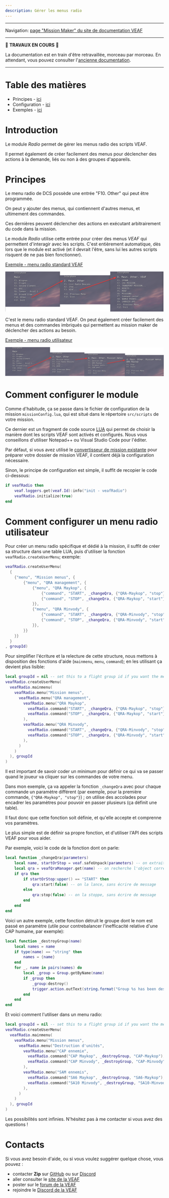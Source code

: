```yaml
---
description: Gérer les menus radio
---
```


-----------------------------

Navigation: [page "Mission Maker" du site de documentation VEAF](./index.md)

-----------------------------

🚧 **TRAVAUX EN COURS** 🚧

La documentation est en train d'être retravaillée, morceau par morceau. 
En attendant, vous pouvez consulter l'[ancienne documentation](https://github.com/VEAF/VEAF-Mission-Creation-Tools/blob/master/old_documentation/_index.md).

-----------------------------

# Table des matières

- Principes - [ici](#principes)
- Configuration - [ici](#comment-configurer-le-module)
- Exemples - [ici](#exemples-complets)

# Introduction

Le module *Radio* permet de gérer les menus radio des scripts VEAF.

Il permet également de créer facilement des menus pour déclencher des actions à la demande, liés ou non à des groupes d'appareils.

# Principes

Le menu radio de DCS possède une entrée "F10. Other" qui peut être programmée.

On peut y ajouter des menus, qui contiennent d'autres menus, et ultimement des commandes.

Ces dernières peuvent déclencher des actions en exécutant arbitrairement du code dans la mission.

Le module *Radio* utilise cette entrée pour créer des menus *VEAF* qui permettent d'interagir avec les scripts. C'est entièrement automatique, dès lors que le module est activé (et il devrait l'être, sans lui les autres scripts risquent de ne pas bien fonctionner).

<u>Exemple - menu radio standard VEAF</u>

![veaf_radio_menu]

C'est le menu radio standard VEAF. On peut également créer facilement des menus et des commandes imbriqués qui permettent au mission maker de déclencher des actions au besoin.

<u>Exemple - menu radio utilisateur</u>

![user_radio_menu]

# Comment configurer le module

Comme d'habitude, ça se passe dans le fichier de configuration de la mission `missionConfig.lua`, qui est situé dans le répertoire `src/scripts` de votre mission.

Ce dernier est un fragment de code source [LUA](https://fr.wikipedia.org/wiki/Lua) qui permet de choisir la manière dont les scripts VEAF sont activés et configurés. Nous vous conseillons d'utiliser Notepad++ ou Visual Studio Code pour l'éditer.

Par défaut, si vous avez utilisé le [convertisseur de mission existante][VEAF-mission-converter-repository] pour préparer votre dossier de mission VEAF, il contient déjà la configuration nécessaire.

Sinon, le principe de configuration est simple, il suffit de recopier le code ci-dessous:

```lua
if veafRadio then
    veaf.loggers.get(veaf.Id):info("init - veafRadio")
    veafRadio.initialize(true)
end
```

# Comment configurer un menu radio utilisateur

Pour créer un menu radio spécifique et dédié à la mission, il suffit de créer sa structure dans une table LUA, puis d'utiliser la fonction `veafRadio.createUserMenu`; exemple: 

```lua
veafRadio.createUserMenu(
  {  
    {"menu", "Mission menus", {
        {"menu", "QRA management", {
            {"menu", "QRA Maykop", {
                {"command", "START", _changeQra, {"QRA-Maykop", "stop"}},
                {"command", "STOP", _changeQra, {"QRA-Maykop", "start"}},
            }},
            {"menu", "QRA Minvody", {
                {"command", "START", _changeQra, {"QRA-Minvody", "stop"}},
                {"command", "STOP", _changeQra, {"QRA-Minvody", "start"}},
            }},
        }}
    }}
  }
, groupId)
```

Pour simplifier l'écriture et la relecture de cette structure, nous mettons à disposition des fonctions d'aide (`mainmenu`, `menu`, `command`); en les utilisant ça devient plus lisible:

```lua
local groupId = nil -- set this to a flight group id if you want the menu to be specific to a flight
veafRadio.createUserMenu(
  veafRadio.mainmenu(
    veafRadio.menu("Mission menus", 
      veafRadio.menu("QRA management", 
        veafRadio.menu("QRA Maykop", 
          veafRadio.command("START", _changeQra, {"QRA-Maykop", "stop"}),
          veafRadio.command("STOP", _changeQra, {"QRA-Maykop", "start"})
        ),
        veafRadio.menu("QRA Minvody", 
          veafRadio.command("START", _changeQra, {"QRA-Minvody", "stop"}),
          veafRadio.command("STOP", _changeQra, {"QRA-Minvody", "start"})
        ),
      )
    )
  ), groupId
)
```

Il est important de savoir coder un minimum pour définir ce qui va se passer quand le joueur va cliquer sur les commandes de votre menu.

Dans mon exemple, ça va appeler la fonction `_changeQra` avec pour chaque commande un paramètre différent (par exemple, pour la première commande, `{"QRA-Maykop", "stop"}`) ; on utilise des accolades pour encadrer les paramètres pour pouvoir en passer plusieurs (ça définit une table).

Il faut donc que cette fonction soit définie, et qu'elle accepte et comprenne vos paramètres.

Le plus simple est de définir sa propre fonction, et d'utiliser l'API des scripts VEAF pour vous aider.

Par exemple, voici le code de la fonction dont on parle:

```lua
local function _changeQra(parameters)
    local name, startOrStop = veaf.safeUnpack(parameters) -- on extrait les deux paramètres de la table "parameters"
    local qra = veafQraManager.get(name) -- on recherche l'object correspondant à la QRA par son nom
    if qra then
        if startOrStop:upper() == "START" then
            qra:start(false) -- on la lance, sans écrire de message
        else
            qra:stop(false) -- on la stoppe, sans écrire de message
        end
    end
end
```

Voici un autre exemple, cette fonction détruit le groupe dont le nom est passé en paramètre (utile pour contrebalancer l'inefficacité relative d'une CAP humaine, par exemple):

```lua
local function _destroyGroup(name)
    local names = name
    if type(name) == "string" then
        names = {name}
    end
    for _, name in pairs(names) do
        local _group = Group.getByName(name)
        if _group then
            _group:destroy()
            trigger.action.outText(string.format("Group %s has been destroyed", name), 10)
        end
    end
end
```

Et voici comment l'utiliser dans un menu radio:

```lua
local groupId = nil -- set this to a flight group id if you want the menu to be specific to a flight
veafRadio.createUserMenu(
  veafRadio.mainmenu(
    veafRadio.menu("Mission menus", 
      veafRadio.menu("Destruction d'unités", 
        veafRadio.menu("CAP ennemie", 
          veafRadio.command("CAP Maykop", _destroyGroup, "CAP-Maykop"),
          veafRadio.command("CAP Minvody", _destroyGroup, "CAP-Minvody")
        ),
        veafRadio.menu("SAM ennemis", 
          veafRadio.command("SA6 Maykop", _destroyGroup, "SA6-Maykop"),
          veafRadio.command("SA10 Minvody", _destroyGroup, "SA10-Minvody")
        ),
      )
    )
  ), groupId
)
```

Les possibilités sont infinies. N'hésitez pas à me contacter si vous avez des questions !

# Contacts

Si vous avez besoin d'aide, ou si vous voulez suggérer quelque chose, vous pouvez :

* contacter **Zip** sur [GitHub][Zip on Github] ou sur [Discord][Zip on Discord]
* aller consulter le [site de la VEAF][VEAF website]
* poster sur le [forum de la VEAF][VEAF forum]
* rejoindre le [Discord de la VEAF][VEAF Discord]


[Badge-Discord]: https://img.shields.io/discord/471061487662792715?label=VEAF%20Discord&style=for-the-badge
[VEAF-logo]: ../images/logo.png?raw=true
[VEAF Discord]: https://www.veaf.org/discord
[Zip on Github]: https://github.com/davidp57
[Zip on Discord]: https://discordapp.com/users/421317390807203850
[VEAF website]: https://www.veaf.org
[VEAF forum]: https://www.veaf.org/forum

[VEAF-Mission-Creation-Tools-repository]: https://github.com/VEAF/VEAF-Mission-Creation-Tools
[VEAF-mission-converter-repository]:https://github.com/VEAF/VEAF-mission-converter
[VEAF-demo-mission-repository]: https://github.com/VEAF/VEAF-Demo-Mission
[VEAF-Open-Training-Mission-repository]: https://github.com/VEAF/VEAF-Open-Training-Mission
[VEAF-Multiplayer-Missions-repository]: https://github.com/VEAF/VEAF-Multiplayer-Missions
[VEAF-Open-Training-Mission-documentation]: https://www.veaf.org/opentraining

[veaf_radio_menu]: ../images/radio_veaf_menu.png
[user_radio_menu]: ../images/radio_user_menu.png
